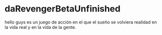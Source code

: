 # daRevengerBetaUnfinished
hello guys es un juego de acción en el que el sueño se volviera realidad en la vida real y en la vida de la gente.
